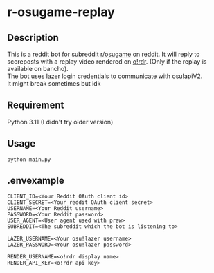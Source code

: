 # **r-osugame-replay**
## Description
This is a reddit bot for subreddit [r/osugame](https://reddit.com/r/osugame) on reddit. It will reply to scoreposts with a replay video rendered on [o!rdr](https://ordr.issou.best/). (Only if the replay is available on bancho).\
The bot uses lazer login credentials to communicate with osu!apiV2.\
It might break sometimes but idk
## Requirement
Python 3.11 (I didn't try older version)
## Usage
```
python main.py
```
## .envexample
```
CLIENT_ID=<Your Reddit OAuth client id>
CLIENT_SECRET=<Your reddit OAuth client secret>
USERNAME=<Your Reddit username>
PASSWORD=<Your Reddit password>
USER_AGENT=<User agent used with praw>
SUBREDDIT=<The subreddit which the bot is listening to>

LAZER_USERNAME=<Your osu!lazer username>
LAZER_PASSWORD=<Your osu!lazer password>

RENDER_USERNAME=<o!rdr display name>
RENDER_API_KEY=<o!rdr api key>
```